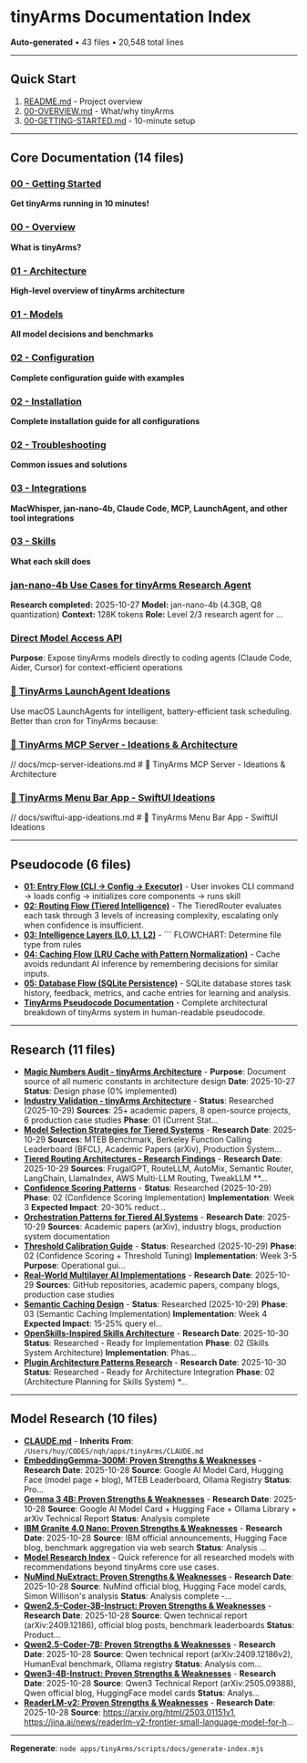 # tinyArms Documentation Index

**Auto-generated** • 43 files • 20,548 total lines

---

## Quick Start

1. [README.md](../README.md) - Project overview
2. [00-OVERVIEW.md](00-OVERVIEW.md) - What/why tinyArms
3. [00-GETTING-STARTED.md](00-GETTING-STARTED.md) - 10-minute setup

---

## Core Documentation (14 files)

### [00 - Getting Started](00-GETTING-STARTED.md)

**Get tinyArms running in 10 minutes!**

### [00 - Overview](00-OVERVIEW.md)

**What is tinyArms?**

### [01 - Architecture](01-ARCHITECTURE.md)

**High-level overview of tinyArms architecture**

### [01 - Models](01-MODELS.md)

**All model decisions and benchmarks**

### [02 - Configuration](02-CONFIGURATION.md)

**Complete configuration guide with examples**

### [02 - Installation](02-INSTALLATION.md)

**Complete installation guide for all configurations**

### [02 - Troubleshooting](02-TROUBLESHOOTING.md)

**Common issues and solutions**

### [03 - Integrations](03-INTEGRATIONS.md)

**MacWhisper, jan-nano-4b, Claude Code, MCP, LaunchAgent, and other tool integrations**

### [03 - Skills](03-SKILLS.md)

**What each skill does**

### [jan-nano-4b Use Cases for tinyArms Research Agent](03-jan-nano-4b-research-agent.md)

**Research completed:** 2025-10-27 **Model:** jan-nano-4b (4.3GB, Q8 quantization) **Context:** 128K tokens **Role:** Level 2/3 research agent for ...

### [Direct Model Access API](04-direct-model-access.md)

**Purpose**: Expose tinyArms models directly to coding agents (Claude Code, Aider, Cursor) for context-efficient operations

### [🦖 TinyArms LaunchAgent Ideations](04-launchagent-ideations.md)

Use macOS LaunchAgents for intelligent, battery-efficient task scheduling. Better than cron for TinyArms because:

### [🦖 TinyArms MCP Server - Ideations & Architecture](04-mcp-server-ideations.md)

// docs/mcp-server-ideations.md # 🦖 TinyArms MCP Server - Ideations & Architecture

### [🦖 TinyArms Menu Bar App - SwiftUI Ideations](04-swiftui-app-ideations.md)

// docs/swiftui-app-ideations.md # 🦖 TinyArms Menu Bar App - SwiftUI Ideations


---

## Pseudocode (6 files)

- **[01: Entry Flow (CLI → Config → Executor)](pseudocode/01-entry-flow.md)** - User invokes CLI command → loads config → initializes core components → runs skill
- **[02: Routing Flow (Tiered Intelligence)](pseudocode/02-routing-flow.md)** - The TieredRouter evaluates each task through 3 levels of increasing complexity, escalating only when confidence is insufficient.
- **[03: Intelligence Layers (L0, L1, L2)](pseudocode/03-intelligence-layers.md)** - ``` FLOWCHART: Determine file type from rules
- **[04: Caching Flow (LRU Cache with Pattern Normalization)](pseudocode/04-caching-flow.md)** - Cache avoids redundant AI inference by remembering decisions for similar inputs.
- **[05: Database Flow (SQLite Persistence)](pseudocode/05-database-flow.md)** - SQLite database stores task history, feedback, metrics, and cache entries for learning and analysis.
- **[TinyArms Pseudocode Documentation](pseudocode/README.md)** - Complete architectural breakdown of tinyArms system in human-readable pseudocode.

---

## Research (11 files)

- **[Magic Numbers Audit - tinyArms Architecture](research/00-constants-audit.md)** - **Purpose**: Document source of all numeric constants in architecture design **Date**: 2025-10-27 **Status**: Design phase (0% implemented)
- **[Industry Validation - tinyArms Architecture](research/01-industry-validation.md)** - **Status**: Researched (2025-10-29) **Sources**: 25+ academic papers, 8 open-source projects, 6 production case studies **Phase**: 01 (Current Stat...
- **[Model Selection Strategies for Tiered Systems](research/01-model-selection-validation.md)** - **Research Date**: 2025-10-29 **Sources**: MTEB Benchmark, Berkeley Function Calling Leaderboard (BFCL), Academic Papers (arXiv), Production System...
- **[Tiered Routing Architectures - Research Findings](research/01-tiered-routing-validation.md)** - **Research Date**: 2025-10-29 **Sources**: FrugalGPT, RouteLLM, AutoMix, Semantic Router, LangChain, LlamaIndex, AWS Multi-LLM Routing, TweakLLM **...
- **[Confidence Scoring Patterns](research/02-confidence-scoring-patterns.md)** - **Status**: Researched (2025-10-29) **Phase**: 02 (Confidence Scoring Implementation) **Implementation**: Week 3 **Expected Impact**: 20-30% reduct...
- **[Orchestration Patterns for Tiered AI Systems](research/02-orchestration-patterns.md)** - **Research Date**: 2025-10-29 **Sources**: Academic papers (arXiv), industry blogs, production system documentation
- **[Threshold Calibration Guide](research/02-threshold-calibration-guide.md)** - **Status**: Researched (2025-10-29) **Phase**: 02 (Confidence Scoring + Threshold Tuning) **Implementation**: Week 3-5 **Purpose**: Operational gui...
- **[Real-World Multilayer AI Implementations](research/03-real-world-implementations.md)** - **Research Date**: 2025-10-29 **Sources**: GitHub repositories, academic papers, company blogs, production case studies
- **[Semantic Caching Design](research/03-semantic-caching-design.md)** - **Status**: Researched (2025-10-29) **Phase**: 03 (Semantic Caching Implementation) **Implementation**: Week 4 **Expected Impact**: 15-25% query el...
- **[OpenSkills-Inspired Skills Architecture](research/04-openskills-integration-decision.md)** - **Research Date**: 2025-10-30 **Status**: Researched - Ready for Implementation **Phase**: 02 (Skills System Architecture) **Implementation**: Phas...
- **[Plugin Architecture Patterns Research](research/04-plugin-architecture-patterns.md)** - **Research Date**: 2025-10-30 **Status**: Researched - Ready for Architecture Integration **Phase**: 02 (Architecture Planning for Skills System) *...

---

## Model Research (10 files)

- **[CLAUDE.md](model-research/CLAUDE.md)** - **Inherits From**: `/Users/huy/CODES/nqh/apps/tinyArms/CLAUDE.md`
- **[EmbeddingGemma-300M: Proven Strengths & Weaknesses](model-research/embeddinggemma-300m.md)** - **Research Date**: 2025-10-28 **Source**: Google AI Model Card, Hugging Face (model page + blog), MTEB Leaderboard, Ollama Registry **Status**: Pro...
- **[Gemma 3 4B: Proven Strengths & Weaknesses](model-research/gemma-3-4b.md)** - **Research Date**: 2025-10-28 **Source**: Google AI Model Card + Hugging Face + Ollama Library + arXiv Technical Report **Status**: Analysis complete
- **[IBM Granite 4.0 Nano: Proven Strengths & Weaknesses](model-research/granite-4.0-nano.md)** - **Research Date**: 2025-10-28 **Source**: IBM official announcements, Hugging Face blog, benchmark aggregation via web search **Status**: Analysis ...
- **[Model Research Index](model-research/index.md)** - Quick reference for all researched models with recommendations beyond tinyArms core use cases.
- **[NuMind NuExtract: Proven Strengths & Weaknesses](model-research/nuextract.md)** - **Research Date**: 2025-10-28 **Source**: NuMind official blog, Hugging Face model cards, Simon Willison's analysis **Status**: Analysis complete -...
- **[Qwen2.5-Coder-3B-Instruct: Proven Strengths & Weaknesses](model-research/qwen2.5-coder-3b-instruct.md)** - **Research Date**: 2025-10-28 **Source**: Qwen technical report (arXiv:2409.12186), official blog posts, benchmark leaderboards **Status**: Product...
- **[Qwen2.5-Coder-7B: Proven Strengths & Weaknesses](model-research/qwen2.5-coder-7b.md)** - **Research Date**: 2025-10-28 **Source**: Qwen technical report (arXiv:2409.12186v2), HumanEval benchmark, Ollama registry **Status**: Analysis com...
- **[Qwen3-4B-Instruct: Proven Strengths & Weaknesses](model-research/qwen3-4b-instruct.md)** - **Research Date**: 2025-10-28 **Source**: Qwen3 Technical Report (arXiv:2505.09388), Qwen official blog, HuggingFace model cards **Status**: Analys...
- **[ReaderLM-v2: Proven Strengths & Weaknesses](model-research/readerlm-v2.md)** - **Research Date**: 2025-10-28 **Source**: https://arxiv.org/html/2503.01151v1, https://jina.ai/news/readerlm-v2-frontier-small-language-model-for-h...

---

**Regenerate**: `node apps/tinyArms/scripts/docs/generate-index.mjs`
